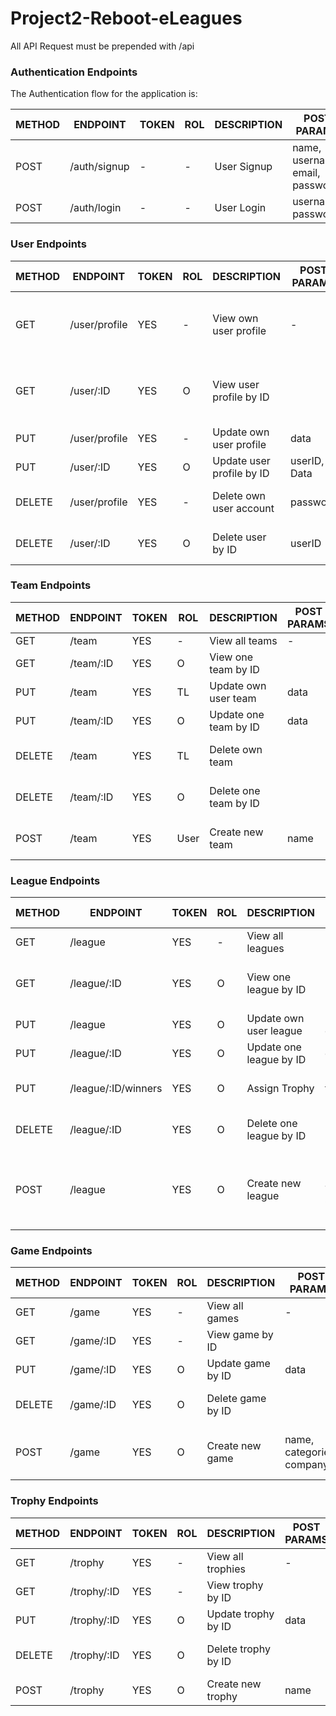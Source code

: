 # Project2-Reboot-eLeagues

All API Request must be prepended with /api


### Authentication Endpoints

The Authentication flow for the application is:

METHOD | ENDPOINT         | TOKEN | ROL | DESCRIPTION              | POST PARAMS                                     | RETURNS
-------|------------------|-------|-----|--------------------------|-------------------------------------------------|--------------------
POST   | /auth/signup     | -     | -   | User Signup              | name, username, email, password                 | token
POST   | /auth/login      | -     | -   | User Login               | username, password                              | token


### User Endpoints


METHOD | ENDPOINT         | TOKEN | ROL | DESCRIPTION              | POST PARAMS                                     | RETURNS
-------|------------------|-------|-----|--------------------------|-------------------------------------------------|--------------------
GET    | /user/profile    | YES   | -   | View own user profile    | -                                         | name, nick, email, age, team, rol, games, trophies
GET    | /user/:ID        | YES   | O   | View user profile by ID  |                                           | name, nick, email, age, team, rol, games, trophies
PUT    | /user/profile    | YES   | -   | Update own user profile  | data                                            | Updated user data
PUT    | /user/:ID        | YES   | O   | Update user profile by ID| userID, Data                                    | Updated user data
DELETE | /user/profile    | YES   | -   | Delete own user account  | password                                        | User deletion confirmation
DELETE | /user/:ID        | YES   | O   | Delete user by ID        | userID                                          | User deletion confirmation


### Team Endpoints


METHOD | ENDPOINT         | TOKEN | ROL | DESCRIPTION              | POST PARAMS                                     | RETURNS
-------|------------------|-------|-----|--------------------------|-------------------------------------------------|--------------------
GET    | /team            | YES   | -   | View all teams           | -                                               | teams 
GET    | /team/:ID        | YES   | O   | View one team by ID      |                                                 | team
PUT    | /team            | YES   | TL  | Update own user team     | data                                            | Updated team data
PUT    | /team/:ID        | YES   | O   | Update one team by ID    | data                                            | Updated team data
DELETE | /team            | YES   | TL  | Delete own team          |                                                 | Team deletion confirmation
DELETE | /team/:ID        | YES   | O   | Delete one team by ID    |                                                 | Team deletion confirmation
POST   | /team            | YES   | User| Create new team          | name                                            | name, players, leader 


### League Endpoints


METHOD | ENDPOINT         | TOKEN | ROL | DESCRIPTION              | POST PARAMS                                     | RETURNS
-------|------------------|-------|-----|--------------------------|-------------------------------------------------|--------------------
GET    | /league          | YES   | -   | View all leagues         | -                                               | leagues 
GET    | /league/:ID      | YES   | O   | View one league by ID    | leagueID                                        | leagues by status (open, close) 
PUT    | /league          | YES   | O   | Update own user league   | leagueID, data                                  | Updated league data
PUT    | /league/:ID      | YES   | O   | Update one league by ID  | data                                            | Updated league data
PUT    | /league/:ID/winners | YES   | O   | Assign Trophy         | teamID                                          | team players, trophy
DELETE | /league/:ID      | YES   | O   | Delete one league by ID  |                                                 | League deletion confirmation
POST   | /league          | YES   | O   | Create new league        | name, Trophie, Game                             | name, teams, organizer, Trophie, game, status 


### Game Endpoints


METHOD | ENDPOINT         | TOKEN | ROL | DESCRIPTION              | POST PARAMS                                     | RETURNS
-------|------------------|-------|-----|--------------------------|-------------------------------------------------|--------------------
GET    | /game            | YES   | -   | View all games           | -                                               | games 
GET    | /game/:ID        | YES   | -   | View game by ID          |                                                 | game
PUT    | /game/:ID        | YES   | O   | Update game by ID        | data                                            | Updated game data
DELETE | /game/:ID        | YES   | O   | Delete game by ID        |                                                 | game deletion confirmation
POST   | /game            | YES   | O   | Create new game          | name, categories, company                       | name, categories, image, company


### Trophy Endpoints


METHOD | ENDPOINT         | TOKEN | ROL | DESCRIPTION              | POST PARAMS                                     | RETURNS
-------|------------------|-------|-----|--------------------------|-------------------------------------------------|--------------------
GET    | /trophy          | YES   | -   | View all trophies        | -                                               | trophies 
GET    | /trophy/:ID      | YES   | -   | View trophy by ID        |                                                 | trophy 
PUT    | /trophy/:ID      | YES   | O   | Update trophy by ID      | data                                            | Updated trophy data
DELETE | /trophy/:ID      | YES   | O   | Delete trophy by ID      |                                                 | Trophy deletion confirmation
POST   | /trophy          | YES   | O   | Create new trophy        | name                                            | name, image

